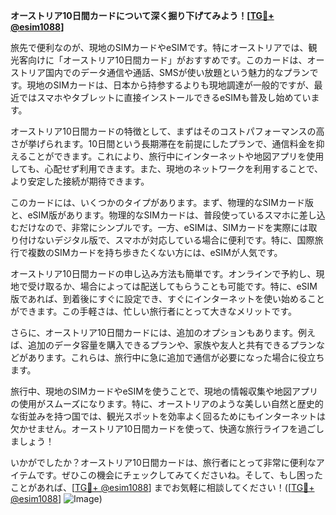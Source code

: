 **オーストリア10日間カードについて深く掘り下げてみよう！[[TG💪+ @esim1088](https://t.me/s/esim1088)]**

旅先で便利なのが、現地のSIMカードやeSIMです。特にオーストリアでは、観光客向けに「オーストリア10日間カード」がおすすめです。このカードは、オーストリア国内でのデータ通信や通話、SMSが使い放題という魅力的なプランです。現地のSIMカードは、日本から持参するよりも現地調達が一般的ですが、最近ではスマホやタブレットに直接インストールできるeSIMも普及し始めています。

オーストリア10日間カードの特徴として、まずはそのコストパフォーマンスの高さが挙げられます。10日間という長期滞在を前提にしたプランで、通信料金を抑えることができます。これにより、旅行中にインターネットや地図アプリを使用しても、心配せず利用できます。また、現地のネットワークを利用することで、より安定した接続が期待できます。

このカードには、いくつかのタイプがあります。まず、物理的なSIMカード版と、eSIM版があります。物理的なSIMカードは、普段使っているスマホに差し込むだけなので、非常にシンプルです。一方、eSIMは、SIMカードを実際には取り付けないデジタル版で、スマホが対応している場合に便利です。特に、国際旅行で複数のSIMカードを持ち歩きたくない方には、eSIMが人気です。

オーストリア10日間カードの申し込み方法も簡単です。オンラインで予約し、現地で受け取るか、場合によっては配送してもらうことも可能です。特に、eSIM版であれば、到着後にすぐに設定でき、すぐにインターネットを使い始めることができます。この手軽さは、忙しい旅行者にとって大きなメリットです。

さらに、オーストリア10日間カードには、追加のオプションもあります。例えば、追加のデータ容量を購入できるプランや、家族や友人と共有できるプランなどがあります。これらは、旅行中に急に追加で通信が必要になった場合に役立ちます。

旅行中、現地のSIMカードやeSIMを使うことで、現地の情報収集や地図アプリの使用がスムーズになります。特に、オーストリアのような美しい自然と歴史的な街並みを持つ国では、観光スポットを効率よく回るためにもインターネットは欠かせません。オーストリア10日間カードを使って、快適な旅行ライフを過ごしましょう！

いかがでしたか？オーストリア10日間カードは、旅行者にとって非常に便利なアイテムです。ぜひこの機会にチェックしてみてくださいね。そして、もし困ったことがあれば、[[TG💪+ @esim1088](https://t.me/s/esim1088)] までお気軽に相談してください！([[TG💪+ @esim1088](https://t.me/s/esim1088)] ![Image](https://i.postimg.cc/Y0z9fWf4/image.png))
